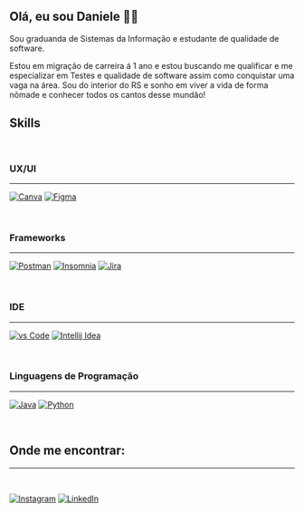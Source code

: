 ## Olá, eu sou Daniele :raising_hand_woman:	

Sou graduanda de Sistemas da Informação e estudante de qualidade de software.

Estou em migração de carreira á 1 ano e estou buscando me qualificar e me especializar em Testes e qualidade de software assim como conquistar uma vaga na área.
Sou do interior do RS e sonho em viver a vida de forma nômade e conhecer todos os cantos desse mundão!

## **Skills**

<br>

### UX/UI
----

[![Canva](https://img.shields.io/badge/Canva-%2300C4CC.svg?&style=for-the-badge&logo=Canva&logoColor=white)]()  [![Figma](https://img.shields.io/badge/Figma-F24E1E?style=for-the-badge&logo=figma&logoColor=white)]()

<br>

### Frameworks
---
 [![Postman](https://img.shields.io/badge/Postman-FF6C37?style=for-the-badge&logo=Postman&logoColor=white)]()   [![Insomnia](https://img.shields.io/badge/Insomnia-5849be?style=for-the-badge&logo=Insomnia&logoColor=white)]() [![Jira](https://img.shields.io/badge/Jira-0052CC?style=for-the-badge&logo=Jira&logoColor=white)]()
 
 <br>

### IDE
---

[![vs Code](https://img.shields.io/badge/Visual_Studio_Code-0078D4?style=for-the-badge&logo=visual%20studio%20code&logoColor=white)]()  [![Intellij Idea](https://img.shields.io/badge/IntelliJ_IDEA-000000.svg?style=for-the-badge&logo=intellij-idea&logoColor=white)]()

<br>

### Linguagens de Programação
---

[![Java](https://img.shields.io/badge/Java-ED8B00?style=for-the-badge&logo=java&logoColor=white)]()  [![Python](https://img.shields.io/badge/Python-FFD43B?style=for-the-badge&logo=python&logoColor=blue)]()

<br>

## Onde me encontrar:
---

<br>

[![Instagram](https://img.shields.io/badge/Instagram-E4405F?style=for-the-badge&logo=instagram&logoColor=white)](https://www.instagram.com/danielepintoo/)  [![LinkedIn](	https://img.shields.io/badge/LinkedIn-0077B5?style=for-the-badge&logo=linkedin&logoColor=white)](https://www.linkedin.com/in/danielepintoo/)

<br>
